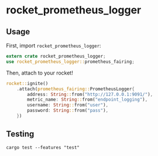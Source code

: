 # rocket_prometheus_logger

## Usage

First, import `rocket_prometheus_logger`:

```rust
extern crate rocket_prometheus_logger;
use rocket_prometheus_logger::prometheus_fairing;
```

Then, attach to your rocket!

```rust
rocket::ignite()
    .attach(prometheus_fairing::PrometheusLogger{
        address: String::from("http://127.0.0.1:9091/"),
        metric_name: String::from("endpoint_logging"),
        username: String::from("user"),
        password: String::from("pass"),
    })
```

## Testing

```cargo test --features "test"```